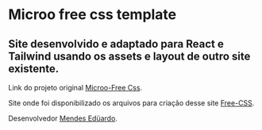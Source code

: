 # Microo free css template

## Site desenvolvido e adaptado para React e Tailwind usando os assets e layout de outro site existente.

Link do projeto original [Microo-Free Css](https://www.free-css.com/free-css-templates/page292/microo).

Site onde foi disponibilizado os arquivos para criação desse site [Free-CSS](https://www.free-css.com).

Desenvolvedor [Mendes Edüardo](https://github.com/MendesEduardo).

